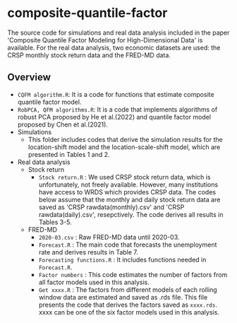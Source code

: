 # composite-quantile-factor
The source code for simulations and real data analysis included in the paper 'Composite Quantile Factor Modeling for High-Dimensional Data' is available. For the real data analysis, two economic datasets are used: the CRSP monthly stock return data and the FRED-MD data.

## Overview
- `CQFM algorithm.R`: It is a code for functions that estimate composite quantile factor model. 
- `RobPCA, QFM algorithms.R`: It is a code that implements algorithms of robust PCA proposed by He et al.(2022) and quantile factor model proposed by Chen et al.(2021).
- Simulations
  - This folder includes codes that derive the simulation results for the location-shift model and the location-scale-shift model, which are presented in Tables 1 and 2.
- Real data analysis
  - Stock return 
    - `Stock return.R` : We used CRSP stock return data, which is unfortunately, not freely available. However, many institutions have access to WRDS which provides CRSP data. The codes below assume that the monthly and daily stock return data are saved as 'CRSP rawdata(monthly).csv' and 'CRSP rawdata(daily).csv', resepctively. The code derives all results in Tables 3-5.
  - FRED-MD 
    - `2020-03.csv` : Raw FRED-MD data until 2020-03.
    - `Forecast.R` : The main code that forecasts the unemployment rate and derives results in Table 7.
    - `Forecasting functions.R` : It includes functions needed in `Forecast.R`.
    - `Factor numbers` : This code estimates the number of factors from all factor models used in this analysis.
    - `Get xxxx.R` : The factors from different models of each rolling window data are estimated and saved as .rds file. This file presents the code that derives the factors saved as `xxxx.rds`. xxxx can be one of the six factor models used in this analysis.
